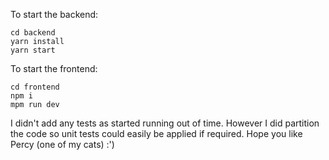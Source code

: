 To start the backend: 

```
cd backend
yarn install
yarn start
```

To start the frontend:

```
cd frontend
npm i
mpm run dev
```

I didn't add any tests as started running out of time. However I did partition the code so unit tests could easily be applied if required.
Hope you like Percy (one of my cats) :')
